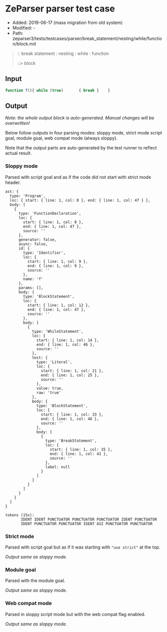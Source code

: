# ZeParser parser test case

- Added: 2019-06-17 (mass migration from old system)
- Modified: -
- Path: zeparser3/tests/testcases/parser/break_statement/nesting/while/function/block.md

> :: break statement : nesting : while : function
>
> ::> block

## Input

`````js
function f(){ while (true)       { break }    }
`````

## Output

_Note: the whole output block is auto-generated. Manual changes will be overwritten!_

Below follow outputs in four parsing modes: sloppy mode, strict mode script goal, module goal, web compat mode (always sloppy).

Note that the output parts are auto-generated by the test runner to reflect actual result.

### Sloppy mode

Parsed with script goal and as if the code did not start with strict mode header.

`````
ast: {
  type: 'Program',
  loc: { start: { line: 1, col: 0 }, end: { line: 1, col: 47 } },
  body: [
    {
      type: 'FunctionDeclaration',
      loc: {
        start: { line: 1, col: 0 },
        end: { line: 1, col: 47 },
        source: ''
      },
      generator: false,
      async: false,
      id: {
        type: 'Identifier',
        loc: {
          start: { line: 1, col: 9 },
          end: { line: 1, col: 9 },
          source: ''
        },
        name: 'f'
      },
      params: [],
      body: {
        type: 'BlockStatement',
        loc: {
          start: { line: 1, col: 12 },
          end: { line: 1, col: 47 },
          source: ''
        },
        body: [
          {
            type: 'WhileStatement',
            loc: {
              start: { line: 1, col: 14 },
              end: { line: 1, col: 46 },
              source: ''
            },
            test: {
              type: 'Literal',
              loc: {
                start: { line: 1, col: 21 },
                end: { line: 1, col: 25 },
                source: ''
              },
              value: true,
              raw: 'true'
            },
            body: {
              type: 'BlockStatement',
              loc: {
                start: { line: 1, col: 33 },
                end: { line: 1, col: 46 },
                source: ''
              },
              body: [
                {
                  type: 'BreakStatement',
                  loc: {
                    start: { line: 1, col: 35 },
                    end: { line: 1, col: 41 },
                    source: ''
                  },
                  label: null
                }
              ]
            }
          }
        ]
      }
    }
  ]
}

tokens (15x):
       IDENT IDENT PUNCTUATOR PUNCTUATOR PUNCTUATOR IDENT PUNCTUATOR
       IDENT PUNCTUATOR PUNCTUATOR IDENT ASI PUNCTUATOR PUNCTUATOR
`````

### Strict mode

Parsed with script goal but as if it was starting with `"use strict"` at the top.

_Output same as sloppy mode._

### Module goal

Parsed with the module goal.

_Output same as sloppy mode._

### Web compat mode

Parsed in sloppy script mode but with the web compat flag enabled.

_Output same as sloppy mode._
